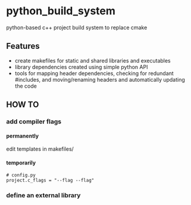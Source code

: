 # python\_build\_system
python-based c++ project build system to replace cmake

## Features
- create makefiles for static and shared libraries and executables
- library dependencies created using simple python API
- tools for mapping header dependencies, checking for redundant #includes, and moving/renaming headers and automatically updating the code

## HOW TO

### add compiler flags

#### permanently

edit templates in makefiles/

#### temporarily

    # config.py
    project.c_flags = "--flag --flag"

### define an external library

